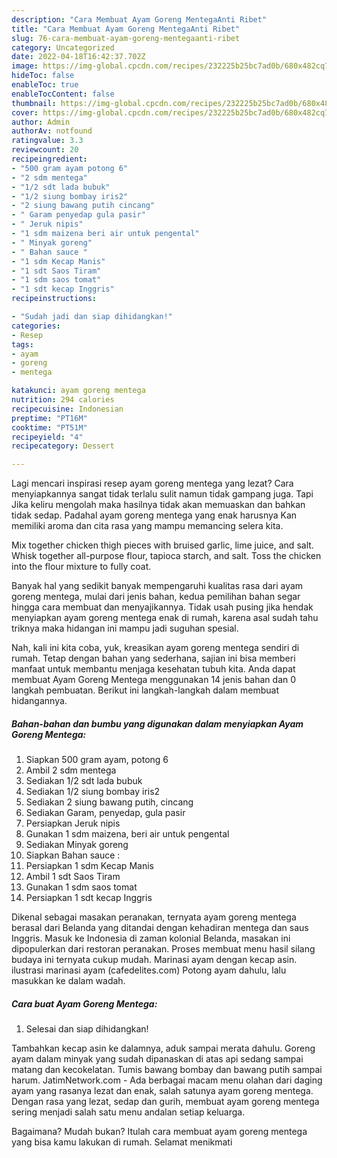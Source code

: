```yaml
---
description: "Cara Membuat Ayam Goreng MentegaAnti Ribet"
title: "Cara Membuat Ayam Goreng MentegaAnti Ribet"
slug: 76-cara-membuat-ayam-goreng-mentegaanti-ribet
category: Uncategorized
date: 2022-04-18T16:42:37.702Z
image: https://img-global.cpcdn.com/recipes/232225b25bc7ad0b/680x482cq70/ayam-goreng-mentega-foto-resep-utama.jpg
hideToc: false
enableToc: true
enableTocContent: false
thumbnail: https://img-global.cpcdn.com/recipes/232225b25bc7ad0b/680x482cq70/ayam-goreng-mentega-foto-resep-utama.jpg
cover: https://img-global.cpcdn.com/recipes/232225b25bc7ad0b/680x482cq70/ayam-goreng-mentega-foto-resep-utama.jpg
author: Admin
authorAv: notfound
ratingvalue: 3.3
reviewcount: 20
recipeingredient:
- "500 gram ayam potong 6"
- "2 sdm mentega"
- "1/2 sdt lada bubuk"
- "1/2 siung bombay iris2"
- "2 siung bawang putih cincang"
- " Garam penyedap gula pasir"
- " Jeruk nipis"
- "1 sdm maizena beri air untuk pengental"
- " Minyak goreng"
- " Bahan sauce "
- "1 sdm Kecap Manis"
- "1 sdt Saos Tiram"
- "1 sdm saos tomat"
- "1 sdt kecap Inggris"
recipeinstructions:

- "Sudah jadi dan siap dihidangkan!"
categories:
- Resep
tags:
- ayam
- goreng
- mentega

katakunci: ayam goreng mentega 
nutrition: 294 calories
recipecuisine: Indonesian
preptime: "PT16M"
cooktime: "PT51M"
recipeyield: "4"
recipecategory: Dessert

---
```



Lagi mencari inspirasi resep ayam goreng mentega yang lezat? Cara menyiapkannya sangat tidak terlalu sulit namun tidak gampang juga. Tapi Jika keliru mengolah maka hasilnya tidak akan memuaskan dan bahkan tidak sedap. Padahal ayam goreng mentega yang enak harusnya Kan memiliki aroma dan cita rasa yang mampu memancing selera kita.


Mix together chicken thigh pieces with bruised garlic, lime juice, and salt. Whisk together all-purpose flour, tapioca starch, and salt. Toss the chicken into the flour mixture to fully coat.

Banyak hal yang sedikit banyak mempengaruhi kualitas rasa dari ayam goreng mentega, mulai dari jenis bahan, kedua pemilihan bahan segar hingga cara membuat dan menyajikannya. Tidak usah pusing jika hendak menyiapkan ayam goreng mentega enak di rumah, karena asal sudah tahu triknya maka hidangan ini mampu jadi suguhan spesial.


Nah, kali ini kita coba, yuk, kreasikan ayam goreng mentega sendiri di rumah. Tetap dengan bahan yang sederhana, sajian ini bisa memberi manfaat untuk membantu menjaga kesehatan tubuh kita. Anda dapat membuat Ayam Goreng Mentega menggunakan 14 jenis bahan dan 0 langkah pembuatan. Berikut ini langkah-langkah dalam membuat hidangannya.

<!--inarticleads1-->

##### Bahan-bahan dan bumbu yang digunakan dalam menyiapkan Ayam Goreng Mentega:

1. Siapkan 500 gram ayam, potong 6
1. Ambil 2 sdm mentega
1. Sediakan 1/2 sdt lada bubuk
1. Sediakan 1/2 siung bombay iris2
1. Sediakan 2 siung bawang putih, cincang
1. Sediakan  Garam, penyedap, gula pasir
1. Persiapkan  Jeruk nipis
1. Gunakan 1 sdm maizena, beri air untuk pengental
1. Sediakan  Minyak goreng
1. Siapkan  Bahan sauce :
1. Persiapkan 1 sdm Kecap Manis
1. Ambil 1 sdt Saos Tiram
1. Gunakan 1 sdm saos tomat
1. Persiapkan 1 sdt kecap Inggris


Dikenal sebagai masakan peranakan, ternyata ayam goreng mentega berasal dari Belanda yang ditandai dengan kehadiran mentega dan saus Inggris. Masuk ke Indonesia di zaman kolonial Belanda, masakan ini dipopulerkan dari restoran peranakan. Proses membuat menu hasil silang budaya ini ternyata cukup mudah. Marinasi ayam dengan kecap asin. ilustrasi marinasi ayam (cafedelites.com) Potong ayam dahulu, lalu masukkan ke dalam wadah. 

<!--inarticleads2-->

##### Cara buat Ayam Goreng Mentega:


1. Selesai dan siap dihidangkan!

Tambahkan kecap asin ke dalamnya, aduk sampai merata dahulu. Goreng ayam dalam minyak yang sudah dipanaskan di atas api sedang sampai matang dan kecokelatan. Tumis bawang bombay dan bawang putih sampai harum. JatimNetwork.com - Ada berbagai macam menu olahan dari daging ayam yang rasanya lezat dan enak, salah satunya ayam goreng mentega. Dengan rasa yang lezat, sedap dan gurih, membuat ayam goreng mentega sering menjadi salah satu menu andalan setiap keluarga. 

Bagaimana? Mudah bukan? Itulah cara membuat ayam goreng mentega yang bisa kamu lakukan di rumah. Selamat menikmati
